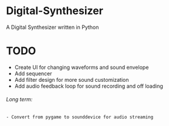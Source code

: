 # Digital-Synthesizer
A Digital Synthesizer written in Python

# TODO
 - Create UI for changing waveforms and sound envelope
 - Add sequencer
 - Add filter design for more sound customization 
 - Add audio feedback loop for sound recording and off loading
 
 ###### Long term:
    - Convert from pygame to sounddevice for audio streaming
